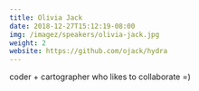 ```yaml
---
title: Olivia Jack
date: 2018-12-27T15:12:19-08:00
img: /imagez/speakers/olivia-jack.jpg
weight: 2
website: https://github.com/ojack/hydra
---
```


coder + cartographer who likes to collaborate =)

